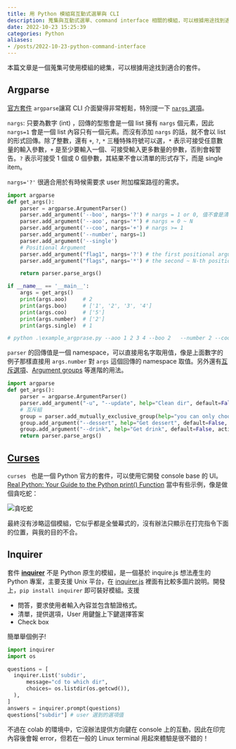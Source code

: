 ```yaml
---
title: 用 Python 模組寫互動式選單與 CLI
description: 蒐集與互動式選單、command interface 相關的模組，可以根據用途找到適合的套件。
date: 2022-10-23 15:25:39
categories: Python
aliases:
- /posts/2022-10-23-python-command-interface
---
```


本篇文章是一個蒐集可使用模組的總集，可以根據用途找到適合的套件。


## Argparse

[官方套件](https://docs.python.org/zh-tw/3/howto/argparse.html) `argparse`讓寫 CLI 介面變得非常輕鬆，特別提一下 [`nargs` 選項](https://docs.python.org/3/library/argparse.html#nargs)。

`nargs`: 只要為數字 (int) ，回傳的型態會是一個 list 擁有 `nargs` 個元素，因此 `nargs=1` 會是一個 list 內容只有一個元素。而沒有添加 `nargs` 的話，就不會以 list 的形式回傳。除了整數，還有 `+`, `?`, `*` 三種特殊符號可以選，`*` 表示可接受任意數量的輸入參數，`+` 是至少要輸入一個、可接受輸入更多數量的參數，否則會報警告。`?` 表示可接受 1 個或 0 個參數，其結果不會以清單的形式存下，而是 single item。

`nargs='?'` 很適合用於有時候需要求 user 附加檔案路徑的需求。

```python
import argparse
def get_args():
    parser = argparse.ArgumentParser()
    parser.add_argument('--boo', nargs='?') # nargs = 1 or 0, 值不會是清單
    parser.add_argument('--aoo', nargs='*') # nargs = 0 ~ N
    parser.add_argument('--coo', nargs='+') # nargs >= 1
    parser.add_argument('--number', nargs=1)
    parser.add_argument('--single')   
	# Positional Argument
    parser.add_argument("flag1", nargs='?') # the first positional argument is `flag1`
    parser.add_argument("flags", nargs='*') # the second ~ N-th positional argument will be collected to `flags`

    return parser.parse_args()

if __name__ == '__main__':
    args = get_args()
    print(args.aoo)     # 2 
    print(args.boo)     # ['1', '2', '3', '4']
    print(args.coo)     # ['5']
    print(args.number)  # ['2']
    print(args.single)  # 1

# python .\example_argprase.py --aoo 1 2 3 4 --boo 2   --number 2 --coo 5 --single 1 aaa bbb ccc
```

`parser` 的回傳值是一個 namespace，可以直接用名字取用值，像是上面數字的例子那樣直接用 `args.number` 對 `args` 這個回傳的 namespace 取值。另外還有[互斥選項](https://docs.python.org/3/library/argparse.html#mutual-exclusion)、[Argument groups](https://docs.python.org/3/library/argparse.html#argument-groups) 等進階的用法。

```python
import argparse
def get_args():
    parser = argparse.ArgumentParser()
    parser.add_argument("-u", "--update", help="Clean dir", default=False, action="store_true")
    # 互斥組
    group = parser.add_mutually_exclusive_group(help="you can only choose 1")
    group.add_argument("--dessert", help="Get dessert", default=False, action="store_true")
    group.add_argument("--drink", help="Get drink", default=False, action="store_true")
    return parser.parse_args()
```

## [Curses](https://docs.python.org/3/howto/curses.html)

`curses ` 也是一個 Python 官方的套件，可以使用它開發 console base 的 UI。[Real Python: Your Guide to the Python print() Function](https://realpython.com/python-print/#building-console-user-interfaces) 當中有些示例，像是做個貪吃蛇：

![貪吃蛇](https://files.realpython.com/media/snake.a9589582b58a.gif)

最終沒有涉略這個模組，它似乎都是全螢幕式的，沒有辦法只顯示在打完指令下面的位置，與我的目的不合。

## Inquirer

套件 **[inquirer](https://github.com/magmax/python-inquirer)** 不是 Python 原生的模組，是一個基於 inquire.js 想法產生的 Python 專案，主要支援 Unix 平台，在 [inquirer.js](https://github.com/SBoudrias/Inquirer.js) 裡面有比較多圖片說明。開發上，`pip install inquirer`  即可裝好模組。支援

- 問答，要求使用者輸入內容並包含驗證格式。
- 清單，提供選項，User 用鍵盤上下鍵選擇答案
- Check box 

簡單舉個例子! 

```python
import inquirer
import os 

questions = [
  inquirer.List('subdir',
      message="cd to which dir",
      choices= os.listdir(os.getcwd()),
  ),
]
answers = inquirer.prompt(questions)
questions["subdir"] # user 選到的選項值
```

不過在 colab 的環境中，它沒辦法提供方向鍵在 console 上的互動，因此在印完內容後會報 error，但若在一般的 Linux terminal 用起來體驗是很不錯的！
